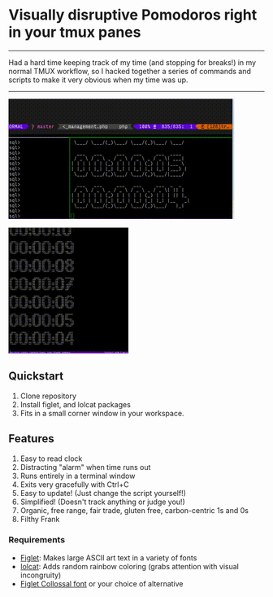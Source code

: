 # Visually disruptive Pomodoros right in your tmux panes

***
Had a hard time keeping track of my time (and stopping for breaks!) in my normal TMUX workflow, so I hacked
together a series of commands and scripts to make it very obvious when my time was up.
***

![alt text](https://github.com/TroyFletcher/terminal-pomodoro/raw/master/terminal-pomodoro.gif "Terminal Pomodoro")

![alt text](https://github.com/TroyFletcher/terminal-pomodoro/raw/master/terminal-break-5.gif "Terminal Break")

## Quickstart
1. Clone repository
2. Install figlet, and lolcat packages
3. Fits in a small corner window in your workspace.

## Features
1. Easy to read clock
2. Distracting "alarm" when time runs out
3. Runs entirely in a terminal window
4. Exits very gracefully with Ctrl+C
5. Easy to update! (Just change the script yourself!)
6. Simplified! (Doesn't track anything or judge you!)
7. Organic, free range, fair trade, gluten free, carbon-centric 1s and 0s
8. Filthy Frank

### Requirements
- [Figlet](http://www.figlet.org): Makes large ASCII art text in a variety of fonts
- [lolcat](https://github.com/busyloop/lolcat): Adds random rainbow coloring (grabs attention with visual incongruity)
- [Figlet Collossal font](http://www.figlet.org/fontdb_example.cgi?font=colossal.flf) or your choice of alternative

